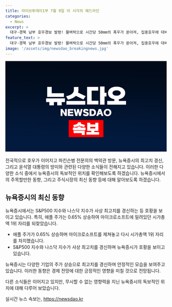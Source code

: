 ```yaml
---
title: 라이브투데이1부 7월 9일 이 시각의 헤드라인
categories:
  - News
excerpt: >
  대구·경북 남부 호우경보 발령! 물벼락으로 시간당 50mm의 폭우가 쏟아져, 집중호우에 대비하라. 미국 대통령 바이든 백악관 방문 논란, 파킨슨병 전문의 8차례 방문. 뉴욕증시 사상 최고치 경신, 애플이 시총 1위로 복귀. 윤대통령 북대서양조약기구 정상회의 참석을 위해 출국! 해병대원 특검법 재의 요구 예상. 러시아, 윤대통령 남북 중결 발언에 동의 않는다고 밝혀.
feature_text: >
  대구·경북 남부 호우경보 발령! 물벼락으로 시간당 50mm의 폭우가 쏟아져, 집중호우에 대비하라. 미국 대통령 바이든 백악관 방문 논란, 파킨슨병 전문의 8차례 방문. 뉴욕증시 사상 최고치 경신, 애플이 시총 1위로 복귀. 윤대통령 북대서양조약기구 정상회의 참석을 위해 출국! 해병대원 특검법 재의 요구 예상. 러시아, 윤대통령 남북 중결 발언에 동의 않는다고 밝혀.
image: '/assets/img/newsdao_breakingnews.jpg'
---
```


<p><img src="/assets/img/newsdao_breakingnews.jpg" alt="ontimetimes 속보" /></p>

<p>전국적으로 호우가 이어지고 파킨슨병 전문의의 백악관 방문, 뉴욕증시의 최고치 경신, 그리고 윤석열 대통령의 방미와 관련된 다양한 소식들이 전해지고 있습니다. 이러한 다양한 소식 중에서 뉴욕증시의 독보적인 위치를 확인해보도록 하겠습니다.
뉴욕증시에서의 주목할만한 동향, 그리고 주식시장의 최신 동향 등에 대해 알아보도록 하겠습니다. </p>

<h2 data-ke-size="size26">뉴욕증시의 최신 동향</h2>

<p data-ke-size="size16">뉴욕증시에서는 S&P500 지수와 나스닥 지수가 사상 최고치를 경신하는 등 호황을 보이고 있습니다. 특히, 애플 주가는 0.65% 상승하여 마이크로소프트에 밀려있던 시가총액 1위 자리를 되찾았습니다.</p>

<ul>
    <li>애플 주가가 0.65% 상승하며 마이크로소프트를 제쳐놓고 다시 시가총액 1위 자리를 차지했습니다.</li>
    <li>S&P500 지수와 나스닥 지수가 사상 최고치를 경신하며 뉴욕증시가 호황을 보이고 있습니다.</li>
</ul>

<p data-ke-size="size16">뉴욕증시는 다양한 기업의 주가 상승으로 최고치를 경신하며 안정적인 모습을 보여주고 있습니다. 이러한 동향은 경제 전망에 대한 긍정적인 영향을 미칠 것으로 전망됩니다.</p>

<p>다른 소식들은 이어지고 있지만, 무시할 수 없는 영향력을 지닌 뉴욕증시의 독보적인 위치에 대해 다루어 보았습니다.</p>
실시간 뉴스 속보는, <a href="https://newsdao.kr" rel="dofollow">https://newsdao.kr</a>


